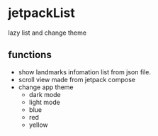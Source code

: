 # jetpackList
lazy list and change theme

## functions
- show landmarks infomation list from json file.
- scroll view made from jetpack compose
- change app theme
    - dark mode 
    - light mode 
    - blue 
    - red
    - yellow